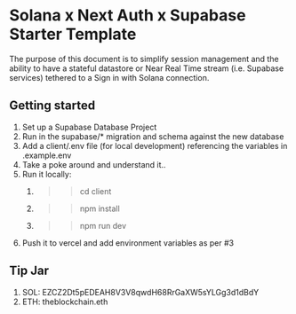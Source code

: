 # Solana x Next Auth x Supabase Starter Template
The purpose of this document is to simplify session management and the ability to have a stateful datastore or Near Real Time stream (i.e. Supabase services) tethered to a Sign in with Solana connection.

## Getting started
1. Set up a Supabase Database Project
2. Run in the supabase/* migration and schema against the new database
3. Add a client/.env file (for local development) referencing the variables in .example.env
4. Take a poke around and understand it..
5. Run it locally: 
   1. >> cd client
   2. >> npm install
   3. >> npm run dev 
6. Push it to vercel and add environment variables as per #3


## Tip Jar 
1. SOL: EZCZ2Dt5pEDEAH8V3V8qwdH68RrGaXW5sYLGg3d1dBdY
2. ETH: theblockchain.eth
